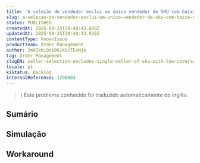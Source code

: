 ```yaml
---
title: 'A seleção do vendedor exclui um único vendedor de SKU com baixa cobertura, causando indisponibilidade na etapa de alocação'
slug: a-selecao-do-vendedor-exclui-um-unico-vendedor-de-sku-com-baixa-cobertura-causando-indisponibilidade-na-etapa-de-alocacao
status: PUBLISHED
createdAt: 2025-09-25T20:48:43.038Z
updatedAt: 2025-09-25T20:48:43.038Z
contentType: knownIssue
productTeam: Order Management
author: 2mXZkbi0oi061KicTExNjo
tag: Order Management
slugEN: seller-selection-excludes-single-seller-of-sku-with-low-coverage-causing-unavailability-in-allocation-step
locale: pt
kiStatus: Backlog
internalReference: 1298003
---
```


>ℹ️ Este problema conhecido foi traduzido automaticamente do inglês.

## Sumário


## Simulação


## Workaround

